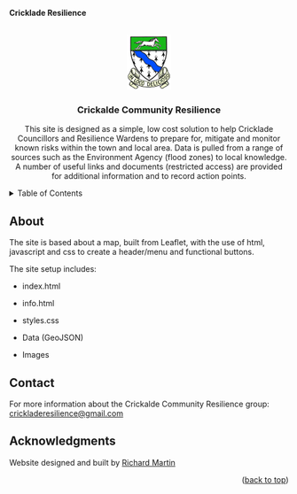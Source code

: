 **Cricklade Resilience**

<!-- Improved compatibility of back to top link: See: https://github.com/othneildrew/Best-README-Template/pull/73 -->
<a id="readme-top"></a>

<!-- PROJECT LOGO -->
<br />
<div align="center">
  <a href="https://github.com/Cricklade-Resilience/map">
    <img src="Images/CrickladeLogo.png" alt="Logo" width="80" height="100">
  </a>

<h3 align="center">Crickalde Community Resilience</h3>

  <p align="center">
    This site is designed as a simple, low cost solution to help Cricklade Councillors and Resilience Wardens to prepare for, mitigate and monitor known risks within the town and local area.  Data is pulled from a range of sources such as the Environment Agency (flood zones) to local knowledge.  A number of useful links and documents (restricted access) are provided for additional information and to record action points.
  </p>
</div>



<!-- TABLE OF CONTENTS -->
<details>
  <summary>Table of Contents</summary>
  <ol>
    <li><a href="#about-the-project">About</a></li>
    <li><a href="#contact">Contact</a></li>
    <li><a href="#acknowledgments">Acknowledgments</a></li>
  </ol>
</details>

<!-- ABOUT THE PROJECT -->
## About

The site is based about a map, built from Leaflet, with the use of html, javascript and css to create a header/menu and functional buttons.

The site setup includes:
- index.html
- info.html
- styles.css

- Data (GeoJSON)
- Images

<!-- CONTACT -->
## Contact

For more information about the Crickalde Community Resilience group: crickladeresilience@gmail.com

<!-- ACKNOWLEDGMENTS -->
## Acknowledgments
Website designed and built by <a href="https://www.linkedin.com/in/richardpetermartin/">Richard Martin</a>

<p align="right">(<a href="#readme-top">back to top</a>)</p>

